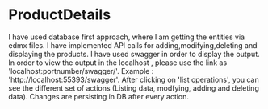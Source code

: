 # ProductDetails
I have used database first approach, where I am getting the entities via edmx files. 
I have implemented API calls for adding,modifying,deleting and displaying the products.
I have used swagger in order to display the output.
In order to view the output in the localhost , please use the link as 'localhost:portnumber/swagger/'. Example : 'http://localhost:55393/swagger'. 
After clicking on 'list operations', you can see the different set of actions (Listing data, modfying, adding and deleting data). 
Changes are persisting in DB after every action. 
